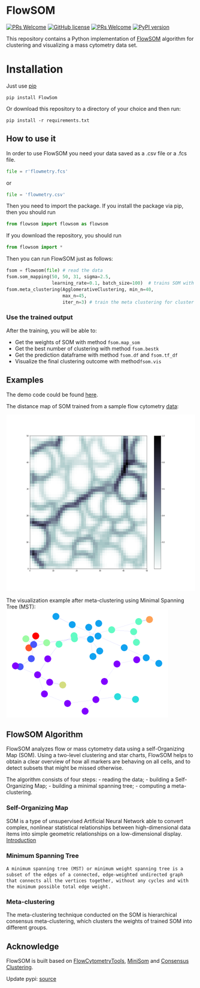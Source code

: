 # FlowSOM

[![PRs Welcome](https://img.shields.io/badge/PRs-welcome-brightgreen.svg?style=flat-square)](https://github.com/Hatchin/FlowSOM/pulls)
[![GitHub license](https://img.shields.io/github/license/Naereen/StrapDown.js.svg)](https://github.com/Hatchin/Mann-Whitney-U-Test/blob/master/LICENSE)
[![PRs Welcome](https://img.shields.io/badge/pypi_version-0.1.1-green.svg)](https://pypi.org/project/FlowSom/)
[![PyPI version](https://badge.fury.io/py/ansicolortags.svg)](https://pypi.org/project/FlowSom/)


This repository contains a Python implementation of [FlowSOM](http://bioconductor.org/packages/release/bioc/html/FlowSOM.html) algorithm for clustering and visualizing a mass cytometry data set. 

# Installation
Just use [pip](https://pypi.org/project/FlowSom/)
    
    pip install FlowSom
  
Or download this repository to a directory of your choice and then run:

    pip install -r requirements.txt
    
    
How to use it
------------------
In order to use FlowSOM you need your data saved as a .csv file or a .fcs file.
```python
file = r'flowmetry.fcs'
```
or 
```python
file = 'flowmetry.csv'
```
Then you need to import the package. If you install the package via pip, then you should run
```python
from flowsom import flowsom as flowsom
```
If you download the repository, you should run
```python
from flowsom import *
```

Then you can run FlowSOM just as follows:
```python
fsom = flowsom(file) # read the data
fsom.som_mapping(50, 50, 31, sigma=2.5, 
                 learning_rate=0.1, batch_size=100)  # trains SOM with 100 iterations
fsom.meta_clustering(AgglomerativeClustering, min_n=40, 
                     max_n=45, 
                     iter_n=3) # train the meta clustering for cluster in range(40,45)       
```

### Use the trained output

After the training, you will be able to:

* Get the weights of SOM with method `fsom.map_som`
* Get the best number of clustering with method `fsom.bestk`
* Get the prediction dataframe with method `fsom.df` and `fsom.tf_df`
* Visualize the final clustering outcome with method`fsom.vis`

Examples
-------------------------
The demo code could be found [here](https://github.com/Hatchin/FlowSOM/blob/master/demo/demo.ipynb).

The distance map of SOM trained from a sample flow cytometry [data](https://github.com/Hatchin/FlowSOM/blob/master/demo/flowmetry_transformed.csv):

<img src="https://github.com/Hatchin/FlowSOM/blob/master/img/som.png" alt="Flow example">

The visualization example after meta-clustering using Minimal Spanning Tree (MST):
<img src="https://github.com/Hatchin/FlowSOM/blob/master/img/mst.png" alt="MST example">

FlowSOM Algorithm
--------------------------

FlowSOM analyzes flow or mass cytometry data using a self-Organizing Map (SOM). Using a two-level clustering and star charts, FlowSOM helps to obtain a clear overview of how all markers are behaving on all cells, and to detect subsets that might be missed otherwise. 

The algorithm consists of four steps: 
    - reading the data;
    - building a Self-Organizing Map;
    - building a minimal spanning tree;
    - computing a meta-clustering. 
    
### Self-Organizing Map
SOM is a type of unsupervised Artificial Neural Network able to convert complex, nonlinear statistical relationships between high-dimensional data items into simple geometric relationships on a low-dimensional display. [Introduction](https://heartbeat.fritz.ai/introduction-to-self-organizing-maps-soms-98e88b568f5d)

### Minimum Spanning Tree
```
A minimum spanning tree (MST) or minimum weight spanning tree is a subset of the edges of a connected, edge-weighted undirected graph that connects all the vertices together, without any cycles and with the minimum possible total edge weight.
```

### Meta-clustering
The meta-clustering technique conducted on the SOM is hierarchical consensus meta-clustering, which clusters the weights of trained SOM into different groups. 

Acknowledge
-----------------
FlowSOM is built based on [FlowCytometryTools](https://github.com/eyurtsev/FlowCytometryTools), [MiniSom](https://github.com/JustGlowing/minisom) and [Consensus Clustering](https://github.com/ZigaSajovic/Consensus_Clustering).

Update pypi: [source](https://stackoverflow.com/questions/52700692/a-guide-for-updating-packages-on-pypi)

